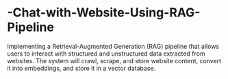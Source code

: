 # -Chat-with-Website-Using-RAG-Pipeline
Implementing a Retrieval-Augmented Generation (RAG) pipeline that allows users to interact with structured and unstructured data extracted from websites. The system will crawl, scrape, and store website content, convert it into embeddings, and store it in a vector database. 
